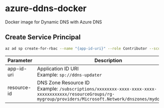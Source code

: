 # azure-ddns-docker
Docker image for Dynamic DNS with Azure DNS

## Create Service Principal

```sh
az ad sp create-for-rbac --name "{app-id-uri}" --role Contributor --scope "{resource-id}"
```

| Parameter | Description |
| --- | --- |
| app-id-uri | Application ID URI<br />Example: `sp://ddns-updater` |
| resource-id | DNS Zone Resource ID<br />Example: `/subscriptions/xxxxxxxx-xxxx-xxxx-xxxx-xxxxxxxxxxxx/resourceGroups/rg-mygroup/providers/Microsoft.Network/dnszones/mydomain.com` |
